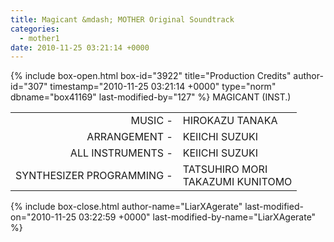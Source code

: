 ```yaml
---
title: Magicant &mdash; MOTHER Original Soundtrack
categories:
  - mother1
date: 2010-11-25 03:21:14 +0000
---
```

{% include box-open.html box-id="3922" title="Production Credits" author-id="307" timestamp="2010-11-25 03:21:14 +0000" type="norm" dbname="box41169" last-modified-by="127" %}
MAGICANT (INST.)

<table>
<tr>
<td align="right">MUSIC -</td>
<td>HIROKAZU TANAKA</td>
</tr>
<tr>
<td align="right">ARRANGEMENT -</td>
<td>KEIICHI SUZUKI</td>
</tr>
<tr>
<td align="right">ALL INSTRUMENTS -</td>
<td>KEIICHI SUZUKI</td>
</tr>
<tr>
<td align="right">SYNTHESIZER PROGRAMMING -</td>
<td>TATSUHIRO MORI <br />
TAKAZUMI KUNITOMO</td>
</tr>
</table>
{% include box-close.html author-name="LiarXAgerate" last-modified-on="2010-11-25 03:22:59 +0000" last-modified-by-name="LiarXAgerate" %}
